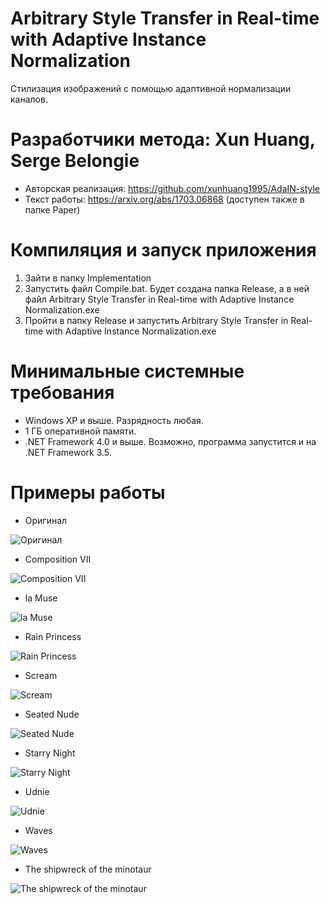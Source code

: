 # Arbitrary Style Transfer in Real-time with Adaptive Instance Normalization
Стилизация изображений с помощью адаптивной нормализации каналов.

# Разработчики метода: Xun Huang, Serge Belongie
* Авторская реализация: https://github.com/xunhuang1995/AdaIN-style
* Текст работы: https://arxiv.org/abs/1703.06868 (доступен также в папке Paper)

# Компиляция и запуск приложения
1. Зайти в папку Implementation
2. Запустить файл Compile.bat. Будет создана папка Release, а в ней файл Arbitrary Style Transfer in Real-time with Adaptive Instance Normalization.exe
3. Пройти в папку Release и запустить Arbitrary Style Transfer in Real-time with Adaptive Instance Normalization.exe

# Минимальные системные требования
* Windows XP и выше. Разрядность любая.
* 1 ГБ оперативной памяти.
* .NET Framework 4.0 и выше. Возможно, программа запустится и на .NET Framework 3.5.

# Примеры работы

* Оригинал

![Оригинал](https://github.com/ColorfulSoft/StyleTransfer-Colorization-SuperResolution/blob/Russian/Style%20Transfer/2017.%20Arbitrary%20Style%20Transfer%20in%20Real-time%20with%20Adaptive%20Instance%20Normalization/Examples/Content.jpg)

* Composition VII

![Composition VII](https://github.com/ColorfulSoft/StyleTransfer-Colorization-SuperResolution/blob/Russian/Style%20Transfer/2017.%20Arbitrary%20Style%20Transfer%20in%20Real-time%20with%20Adaptive%20Instance%20Normalization/Examples/Composition_VII_Tubingen.jpg)

* la Muse

![la Muse](https://github.com/ColorfulSoft/StyleTransfer-Colorization-SuperResolution/blob/Russian/Style%20Transfer/2017.%20Arbitrary%20Style%20Transfer%20in%20Real-time%20with%20Adaptive%20Instance%20Normalization/Examples/La_Muse_Tubingen.jpg)

* Rain Princess

![Rain Princess](https://github.com/ColorfulSoft/StyleTransfer-Colorization-SuperResolution/blob/Russian/Style%20Transfer/2017.%20Arbitrary%20Style%20Transfer%20in%20Real-time%20with%20Adaptive%20Instance%20Normalization/Examples/Rain_Princess_Tubingen.jpg)

* Scream

![Scream](https://github.com/ColorfulSoft/StyleTransfer-Colorization-SuperResolution/blob/Russian/Style%20Transfer/2017.%20Arbitrary%20Style%20Transfer%20in%20Real-time%20with%20Adaptive%20Instance%20Normalization/Examples/Scream_Tubingen.jpg)

* Seated Nude

![Seated Nude](https://github.com/ColorfulSoft/StyleTransfer-Colorization-SuperResolution/blob/Russian/Style%20Transfer/2017.%20Arbitrary%20Style%20Transfer%20in%20Real-time%20with%20Adaptive%20Instance%20Normalization/Examples/Seated_Nude_Tubingen.jpg)

* Starry Night

![Starry Night](https://github.com/ColorfulSoft/StyleTransfer-Colorization-SuperResolution/blob/Russian/Style%20Transfer/2017.%20Arbitrary%20Style%20Transfer%20in%20Real-time%20with%20Adaptive%20Instance%20Normalization/Examples/Starry_Tubingen.jpg)

* Udnie

![Udnie](https://github.com/ColorfulSoft/StyleTransfer-Colorization-SuperResolution/blob/Russian/Style%20Transfer/2017.%20Arbitrary%20Style%20Transfer%20in%20Real-time%20with%20Adaptive%20Instance%20Normalization/Examples/Udnie_Tubingen.jpg)

* Waves

![Waves](https://github.com/ColorfulSoft/StyleTransfer-Colorization-SuperResolution/blob/Russian/Style%20Transfer/2017.%20Arbitrary%20Style%20Transfer%20in%20Real-time%20with%20Adaptive%20Instance%20Normalization/Examples/Wave_Tubingen.jpg)

* The shipwreck of the minotaur

![The shipwreck of the minotaur](https://github.com/ColorfulSoft/StyleTransfer-Colorization-SuperResolution/blob/Russian/Style%20Transfer/2017.%20Arbitrary%20Style%20Transfer%20in%20Real-time%20with%20Adaptive%20Instance%20Normalization/Examples/Wreck_Tubingen.jpg)
